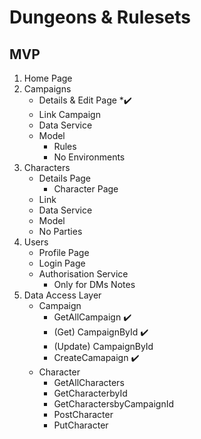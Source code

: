 # Dungeons & Rulesets

## MVP
1. Home Page
2. Campaigns
    - Details & Edit Page  *✔️
    - Link Campaign 
    - Data Service
    - Model
        - Rules
        - No Environments
3. Characters
    - Details Page
        - Character Page
    - Link
    - Data Service
    - Model
    - No Parties
4. Users
    - Profile Page
    - Login Page 
    - Authorisation Service
        - Only for DMs Notes
5. Data Access Layer
    - Campaign
        - GetAllCampaign ✔️
        - (Get) CampaignById ✔️
        - (Update) CampaignById
        - CreateCamapaign ✔️
    - Character
        - GetAllCharacters
        - GetCharacterbyId
        - GetCharactersbyCampaignId
        - PostCharacter
        - PutCharacter
